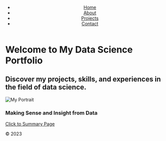 <!DOCTYPE html>
<html lang="en">
<head>
    <meta charset="UTF-8">
    <meta name="viewport" content="width=device-width, initial-scale=1.0">
    <meta http-equiv="X-UA-Compatible" content="ie=edge">
    <title>Welcome to My Data Science Portfolio</title>
    <link rel="stylesheet" href="static/css/styles.css">
    <link rel="stylesheet" type="text/css" href="static/css/bootstrap.min.css">
</head>
<body>
    <header>
        <nav class="sliding-nav">
            <ul>
                <li><a href="index.html">Home</a></li>
                <li><a href="https://github.com/christabelosas/AboutMe/edit/main/README.md">About</a></li>
                <li><a href="https://github.com/christabelosas/Projects/blob/main/README.md">Projects</a></li>
                <li><a href="contact.html">Contact</a></li>
            </ul>
        </nav>
    </header>
    <main>
        <h1>Welcome to My Data Science Portfolio</h1>
        <h2>Discover my projects, skills, and experiences in the field of data science.</h2>
        <img src="https://i.imgur.com/hIVTcwS.jpeg" alt="My Portrait" class="logos">
        <h3>Making Sense and Insight from Data</h3>
        <a href="https://github.com/christabelosas/SummaryPage">Click to Summary Page</a>
    </main>
    <footer>
        <p>&copy; 2023</p>
    </footer>
</body>
</html>
